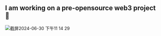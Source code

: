 ## I am working on a pre-opensource web3 project 👋
![截屏2024-06-30 下午11 14 29](https://github.com/xiaoyu1998/xiaoyu1998/assets/39975400/86d2c2a8-9737-4e04-8bca-e65fad678d2c)


<!--
**xiaoyu1998/xiaoyu1998** is a ✨ _special_ ✨ repository because its `README.md` (this file) appears on your GitHub profile.

Here are some ideas to get you started:

- 🔭 I’m currently working on ...
- 🌱 I’m currently learning ...
- 👯 I’m looking to collaborate on ...
- 🤔 I’m looking for help with ...
- 💬 Ask me about ...
- 📫 How to reach me: ...
- 😄 Pronouns: ...
- ⚡ Fun fact: ...
-->
